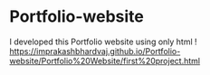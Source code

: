 # Portfolio-website
I developed this Portfolio website using  only html !
https://imprakashbhardvaj.github.io/Portfolio-website/Portfolio%20Website/first%20project.html

